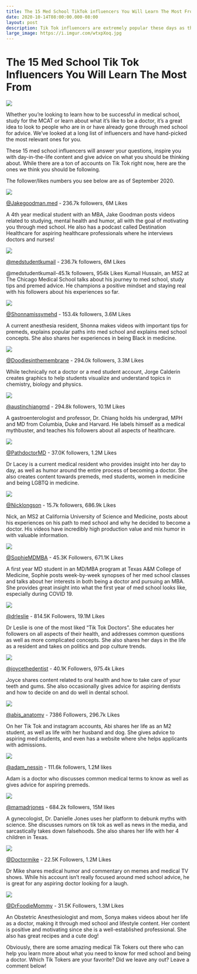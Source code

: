 ```yaml
---
title: The 15 Med School TikTok influencers You Will Learn The Most From
date: 2020-10-14T08:00:00.000-08:00
layout: post
description: Tik Tok influencers are extremely popular these days as they showcase their day to day and provide advice to aspiring med students
large_image: https://i.imgur.com/wtxpXoq.jpg
---
```


# The 15 Med School Tik Tok Influencers You Will Learn The Most From 

<img class="img-fluid" src="https://i.imgur.com/wtxpXoq.jpg">


Whether you’re looking to learn how to be successful in medical school, study for the MCAT or learn about what it’s like to be a doctor, it’s a great idea to look to people who are in or have already gone through med school for advice. We’ve looked at a long list of influencers and have hand-picked the most relevant ones for you.

These 15 med school influencers will answer your questions, inspire you with day-in-the-life content and give advice on what you should be thinking about. While there are a ton of accounts on Tik Tok right now, here are the ones we think you should be following.

The follower/likes numbers you see below are as of September 2020.



<img class="img-fluid" src="https://i.imgur.com/Tm4cn5b.jpg">

<a href="https://www.tiktok.com/@jakegoodman.med">@Jakegoodman.med</a> - 236.7k followers, 6M Likes

A 4th year medical student with an MBA, Jake Goodman posts videos related to studying, mental health and humor, all with the goal of motivating you through med school. He also has a podcast called Destination Healthcare for aspiring healthcare professionals where he interviews doctors and nurses! 



<img class="img-fluid" src="https://i.imgur.com/NZxKQ50.jpg">

<a href="https://www.tiktok.com/@medstudentkumail">@medstudentkumail</a> - 236.7k followers, 6M Likes

@medstudentkumail-45.1k followers, 954k Likes
Kumail Hussain, an MS2 at The Chicago Medical School talks about his journey to med school, study tips and premed advice. He champions a positive mindset and staying real with his followers about his experiences so far.



<img class="img-fluid" src="https://i.imgur.com/DZt17sN.jpg">

<a href="https://www.tiktok.com/@shonnamissymehd">@Shonnamissymehd</a> - 153.4k followers, 3.6M Likes

A current anesthesia resident, Shonna makes videos with important tips for premeds, explains popular paths into med school and explains med school concepts. She also shares her experiences in being Black in medicine.



<img class="img-fluid" src="https://i.imgur.com/XDQ73vY.jpg'">

<a href="https://www.tiktok.com/@doodlesinthemembrane">@Doodlesinthemembrane</a> - 294.0k followers, 3.3M Likes

While technically not a doctor or a med student account, Jorge Calderin creates graphics to help students visualize and understand topics in chemistry, biology and physics.



<img class="img-fluid" src="https://i.imgur.com/hoJ2G0Y.jpg'">


<a href="https://www.tiktok.com/@austinchiangmd">@austinchiangmd</a> - 294.8k followers, 10.1M Likes

A gastroenterologist and professor, Dr. Chiang holds his undergrad, MPH and MD from Columbia, Duke and Harvard. He labels himself as a medical mythbuster, and teaches his followers about all aspects of healthcare. 



<img class="img-fluid" src="https://i.imgur.com/OCoQ2kr.jpg">

<a href="https://www.tiktok.com/@pathdoctormd">@PathdoctorMD</a> - 37.0K followers, 1.2M Likes

Dr Lacey is a current medical resident who provides insight into her day to day, as well as humor around the entire process of becoming a doctor. She also creates content towards premeds, med students, women in medicine and being LGBTQ in medicine.



<img class="img-fluid" src="https://i.imgur.com/4QOSbgg.jpg">


<a href="https://www.tiktok.com/@nicklongson">@Nicklongson</a> - 15.7k followers, 686.9k Likes

Nick, an MS2 at California University of Science and Medicine, posts about his experiences on his path to med school and why he decided to become a doctor. His videos have incredibly high production value and mix humor in with valuable information.



<img class="img-fluid" src="https://i.imgur.com/4q0HDGf.jpg">


<a href="https://www.tiktok.com/@SophieMDMBA">@SophieMDMBA</a> - 45.3K Followers, 671.1K Likes

A first year MD student in an MD/MBA program at Texas A&M College of Medicine, Sophie posts week-by-week synopses of her med school classes and talks about her interests in both being a doctor and pursuing an MBA. She provides great insight into what the first year of med school looks like, especially during COVID 19.



<img class="img-fluid" src="https://i.imgur.com/V7npu4j.jpg">

<a href="https://www.tiktok.com/https://www.tiktok.com/@drleslie">@drleslie</a> - 814.5K Followers, 19.1M Likes

Dr Leslie is one of the most liked “Tik Tok Doctors”. She educates her followers on all aspects of their health, and addresses common questions as well as more complicated concepts. She also shares her days in the life as a resident and takes on politics and pop culture trends. 



<img class="img-fluid" src="https://i.imgur.com/iAacB6W.jpg">

<a href="https://www.tiktok.com/https://www.tiktok.com/@joycethedentist">@joycethedentist</a> - 40.1K Followers, 975.4k Likes

Joyce shares content related to oral health and how to take care of your teeth and gums. She also occasionally gives advice for aspiring dentists and how to decide on and do well in dental school.



<img class="img-fluid" src="https://i.imgur.com/igFJzvs.jpg">


<a href="https://www.tiktok.com/@abis_anatomy">@abis_anatomy</a> - 7386 Followers, 296.7k Likes

On her Tik Tok and instagram accounts, Abi shares her life as an M2 student, as well as life with her husband and dog. She gives advice to aspiring med students, and even has a website where she helps applicants with admissions.



<img class="img-fluid" src="https://i.imgur.com/BFbH3dS.jpg">

<a href="https://www.tiktok.com/@adam_nessim">@adam_nessin</a> - 111.6k followers, 1.2M likes

Adam is a doctor who discusses common medical terms to know as well as gives advice for aspiring premeds. 



<img class="img-fluid" src="https://i.imgur.com/Z1OOQ8s.jpg">

<a href="https://www.tiktok.com/@mamadrjones">@mamadrjones</a> - 684.2k followers, 15M likes

A gynecologist, Dr. Danielle Jones uses her platform to debunk myths with science. She discusses rumors on tik tok as well as news in the media, and sarcastically takes down falsehoods. She also shares her life with her 4 children in Texas. 



<img class="img-fluid" src="https://i.imgur.com/169Ef6F.jpg">

<a href="https://www.tiktok.com/@Doctormike">@Doctormike</a> - 22.5K Followers, 1.2M Likes

Dr Mike shares medical humor and commentary on memes and medical TV shows. While his account isn’t really focused around med school advice, he is great for any aspiring doctor looking for a laugh. 



<img class="img-fluid" src="https://i.imgur.com/JSNx9y0.jpg">

<a href="https://www.tiktok.com/@DrFoodieMommy">@DrFoodieMommy</a> - 31.5K Followers, 1.3M Likes

An Obstetric Anesthesiologist and mom, Sonya makes videos about her life as a doctor, making it through med school and lifestyle content. Her content is positive and motivating since she is a well-established professional. She also has great recipes and a cute dog!

Obviously, there are some amazing medical Tik Tokers out there who can help you learn more about what you need to know for med school and being a doctor. Which Tik Tokers are your favorite? Did we leave any out? Leave a comment below!
